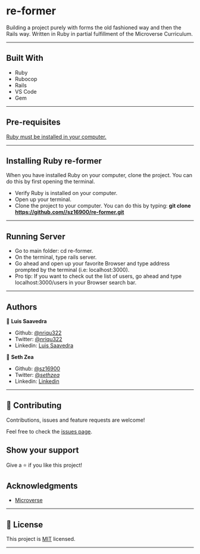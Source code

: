 # re-former

Building a project purely with forms the old fashioned way and then the Rails way. 
Written in Ruby in partial fulfillment of the Microverse Curriculum.

---

## Built With

- Ruby
- Rubocop
- Rails
- VS Code
- Gem

---

## Pre-requisites

  <a href="https://www.ruby-lang.org/en/documentation/installation/">Ruby must be installed in your computer.</a>

---


## Installing Ruby re-former

When you have installed Ruby on your computer, clone the project. You can do this by first opening the terminal.

* Verify Ruby is installed on your computer.
* Open up your terminal.
* Clone the project to your computer. You can do this by typing: <b>git clone https://github.com//sz16900/re-former.git</b>

---

## Running Server

* Go to main folder: cd re-former.
* On the terminal, type rails server.
* Go ahead and open up your favorite Browser and type address prompted by the terminal (i.e: localhost:3000).
* Pro tip: If you want to check out the list of users, go ahead and type localhost:3000/users in your Browser search bar.


---

## Authors

👤 **Luis Saavedra**
- Github: [@nriqu322](https://github.com/nriqu322)
- Twitter: [@nriqu322](https://twitter.com/nriqu322)
- Linkedin: [Luis Saavedra](https://linkedin.com/in/luis-saavedra-sanchez/) 


👤 **Seth Zea**

- Github: [@sz16900](https://github.com/sz16900)
- Twitter: [@_sethzea_](https://twitter.com/_sethzea_)
- Linkedin: [Linkedin](https://www.linkedin.com/in/seth-zea/)

---

## 🤝 Contributing

Contributions, issues and feature requests are welcome!

Feel free to check the [issues page](issues/).

## Show your support

Give a ⭐️ if you like this project!

## Acknowledgments

- [Microverse](https://microverse.org)

---

## 📝 License

This project is [MIT](/LICENSE) licensed.

---
